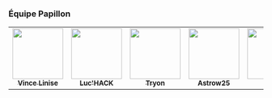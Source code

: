 ### Équipe Papillon

<table>
  <tr>
    <td align="center"><a href="https://github.com/ecnivtwelve"><img src="https://avatars3.githubusercontent.com/u/32978709?v=4?s=100" width="100px;" alt=""/><br /><sub><b>Vince Linise</b></sub></a><br /></td>
    <td align="center"><a href="https://github.com/lucas-luchack"><img src="https://avatars3.githubusercontent.com/u/39491773?v=4?s=100" width="100px;" alt=""/><br /><sub><b>Luc'HACK</b></sub></a><br /></td>
    <td align="center"><a href="https://github.com/tryon-dev"><img src="https://avatars3.githubusercontent.com/u/68423470?v=4?s=100" width="100px;" alt=""/><br /><sub><b>Tryon</b></sub></a><br /></td>
    <td align="center"><a href="https://github.com/Astrow25"><img src="https://avatars3.githubusercontent.com/u/76118368?v=4?s=100" width="100px;" alt=""/><br /><sub><b>Astrow25</b></sub></a><br /></td>
    <td align="center"><a href="https://github.com/Rexxt"><img src="https://avatars3.githubusercontent.com/u/40831463?v=4?s=100" width="100px;" alt=""/><br /><sub><b>Mizu</b></sub></a><br /></td>
    <td align="center"><a href="https://github.com/andronedev"><img src="https://avatars3.githubusercontent.com/u/31452517?v=4?s=100" width="100px;" alt=""/><br /><sub><b>Andronedev</b></sub></a><br /></td>
  </tr>
</table>
